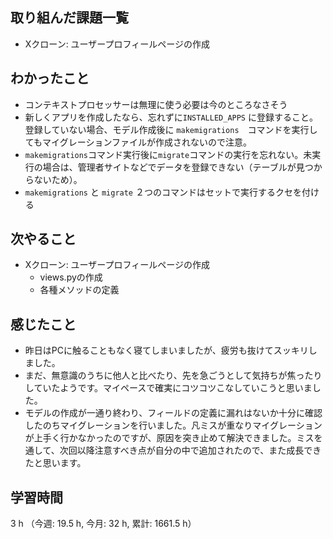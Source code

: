 ## 取り組んだ課題一覧
- Xクローン: ユーザープロフィールページの作成

## わかったこと
- コンテキストプロセッサーは無理に使う必要は今のところなさそう
- 新しくアプリを作成したなら、忘れずに`INSTALLED_APPS` に登録すること。登録していない場合、モデル作成後に `makemigrations`　コマンドを実行してもマイグレーションファイルが作成されないので注意。
- `makemigrations`コマンド実行後に`migrate`コマンドの実行を忘れない。未実行の場合は、管理者サイトなどでデータを登録できない（テーブルが見つからないため）。
- `makemigrations` と `migrate` ２つのコマンドはセットで実行するクセを付ける

    
## 次やること
- Xクローン: ユーザープロフィールページの作成 
    - views.pyの作成 
    - 各種メソッドの定義 


## 感じたこと
- 昨日はPCに触ることもなく寝てしまいましたが、疲労も抜けてスッキリしました。
- まだ、無意識のうちに他人と比べたり、先を急ごうとして気持ちが焦ったりしていたようです。マイペースで確実にコツコツこなしていこうと思いました。
- モデルの作成が一通り終わり、フィールドの定義に漏れはないか十分に確認したのちマイグレーションを行いました。凡ミスが重なりマイグレーションが上手く行かなかったのですが、原因を突き止めて解決できました。ミスを通して、次回以降注意すべき点が自分の中で追加されたので、また成長できたと思います。

## 学習時間
3 h （今週: 19.5 h, 今月: 32 h, 累計: 1661.5 h）